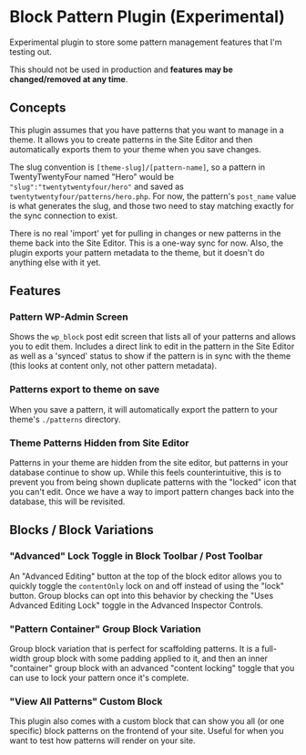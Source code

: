 # Block Pattern Plugin (Experimental)

Experimental plugin to store some pattern management features that I'm testing out.

This should not be used in production and **features may be changed/removed at any time**.

## Concepts

This plugin assumes that you have patterns that you want to manage in a theme. It allows you to create patterns in the Site Editor and then automatically exports them to your theme when you save changes.

The slug convention is `[theme-slug]/[pattern-name]`, so a pattern in TwentyTwentyFour named "Hero" would be `"slug":"twentytwentyfour/hero"` and saved as `twentytwentyfour/patterns/hero.php`. For now, the pattern's `post_name` value is what generates the slug, and those two need to stay matching exactly for the sync connection to exist.

There is no real 'import' yet for pulling in changes or new patterns in the theme back into the Site Editor. This is a one-way sync for now. Also, the plugin exports your pattern metadata to the theme, but it doesn't do anything else with it yet.

## Features

### Pattern WP-Admin Screen

Shows the `wp_block` post edit screen that lists all of your patterns and allows you to edit them. Includes a direct link to edit in the pattern in the Site Editor as well as a 'synced' status to show if the pattern is in sync with the theme (this looks at content only, not other pattern metadata).

### Patterns export to theme on save

When you save a pattern, it will automatically export the pattern to your theme's `./patterns` directory.

### Theme Patterns Hidden from Site Editor

Patterns in your theme are hidden from the site editor, but patterns in your database continue to show up. While this feels counterintuitive, this is to prevent you from being shown duplicate patterns with the "locked" icon that you can't edit. Once we have a way to import pattern changes back into the database, this will be revisited.

## Blocks / Block Variations

### "Advanced" Lock Toggle in Block Toolbar / Post Toolbar

An "Advanced Editing" button at the top of the block editor allows you to quickly toggle the `contentOnly` lock on and off instead of using the "lock" button. Group blocks can opt into this behavior by checking the "Uses Advanced Editing Lock" toggle in the Advanced Inspector Controls.

### "Pattern Container" Group Block Variation

Group block variation that is perfect for scaffolding patterns. It is a full-width group block with some padding applied to it, and then an inner "container" group block with an advanced "content locking" toggle that you can use to lock your pattern once it's complete.

### "View All Patterns" Custom Block

This plugin also comes with a custom block that can show you all (or one specific) block patterns on the frontend of your site. Useful for when you want to test how patterns will render on your site.
